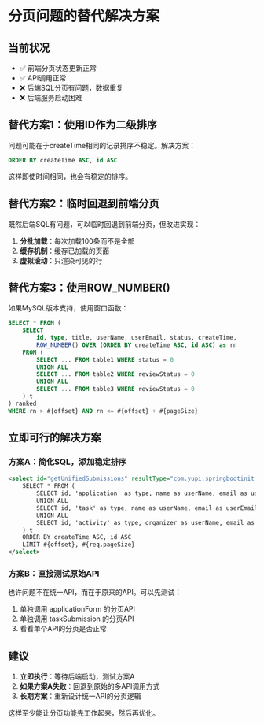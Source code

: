 # 分页问题的替代解决方案

## 当前状况

- ✅ 前端分页状态更新正常
- ✅ API调用正常  
- ❌ 后端SQL分页有问题，数据重复
- ❌ 后端服务启动困难

## 替代方案1：使用ID作为二级排序

问题可能在于createTime相同的记录排序不稳定。解决方案：

```sql
ORDER BY createTime ASC, id ASC
```

这样即使时间相同，也会有稳定的排序。

## 替代方案2：临时回退到前端分页

既然后端SQL有问题，可以临时回退到前端分页，但改进实现：

1. **分批加载**：每次加载100条而不是全部
2. **缓存机制**：缓存已加载的页面
3. **虚拟滚动**：只渲染可见的行

## 替代方案3：使用ROW_NUMBER()

如果MySQL版本支持，使用窗口函数：

```sql
SELECT * FROM (
    SELECT 
        id, type, title, userName, userEmail, status, createTime,
        ROW_NUMBER() OVER (ORDER BY createTime ASC, id ASC) as rn
    FROM (
        SELECT ... FROM table1 WHERE status = 0
        UNION ALL 
        SELECT ... FROM table2 WHERE reviewStatus = 0
        UNION ALL
        SELECT ... FROM table3 WHERE reviewStatus = 0
    ) t
) ranked
WHERE rn > #{offset} AND rn <= #{offset} + #{pageSize}
```

## 立即可行的解决方案

### 方案A：简化SQL，添加稳定排序

```xml
<select id="getUnifiedSubmissions" resultType="com.yupi.springbootinit.model.vo.UnifiedSubmissionVO">
    SELECT * FROM (
        SELECT id, 'application' as type, name as userName, email as userEmail, status, createTime, id as sourceId FROM applicationForm WHERE status = 0
        UNION ALL
        SELECT id, 'task' as type, name as userName, email as userEmail, reviewStatus as status, createTime, id as sourceId FROM taskSubmission WHERE reviewStatus = 0  
        UNION ALL
        SELECT id, 'activity' as type, organizer as userName, email as userEmail, reviewStatus as status, createTime, id as sourceId FROM activityApplication WHERE reviewStatus = 0
    ) t
    ORDER BY createTime ASC, id ASC
    LIMIT #{offset}, #{req.pageSize}
</select>
```

### 方案B：直接测试原始API

也许问题不在统一API，而在于原来的API。可以先测试：
1. 单独调用 applicationForm 的分页API
2. 单独调用 taskSubmission 的分页API  
3. 看看单个API的分页是否正常

## 建议

1. **立即执行**：等待后端启动，测试方案A
2. **如果方案A失败**：回退到原始的多API调用方式
3. **长期方案**：重新设计统一API的分页逻辑

这样至少能让分页功能先工作起来，然后再优化。
